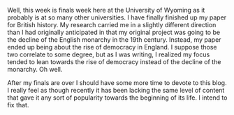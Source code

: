 Well, this week is finals week here at the University of Wyoming as it probably is at so many other universities. I have finally finished up my paper for British history. My research carried me in a slightly different direction than I had originally anticipated in that my original project was going to be the decline of the English monarchy in the 19th century. Instead, my paper ended up being about the rise of democracy in England. I suppose those two correlate to some degree, but as I was writing, I realized my focus tended to lean towards the rise of democracy instead of the decline of the monarchy. Oh well.

After my finals are over I should have some more time to devote to this blog. I really feel as though recently it has been lacking the same level of content that gave it any sort of popularity towards the beginning of its life. I intend to fix that.